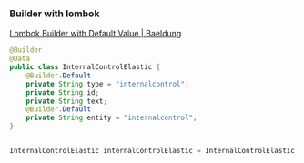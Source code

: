 ###  Builder with lombok


[Lombok Builder with Default Value | Baeldung](https://www.baeldung.com/lombok-builder-default-value "Lombok Builder with Default Value | Baeldung")


 

```java
@Builder
@Data
public class InternalControlElastic {
    @Builder.Default
    private String type = "internalcontrol";
    private String id;
    private String text;
    @Builder.Default
    private String entity = "internalcontrol";
}


InternalControlElastic internalControlElastic = InternalControlElastic.builder().id(entityId).text(internalControlStr).build();
```
